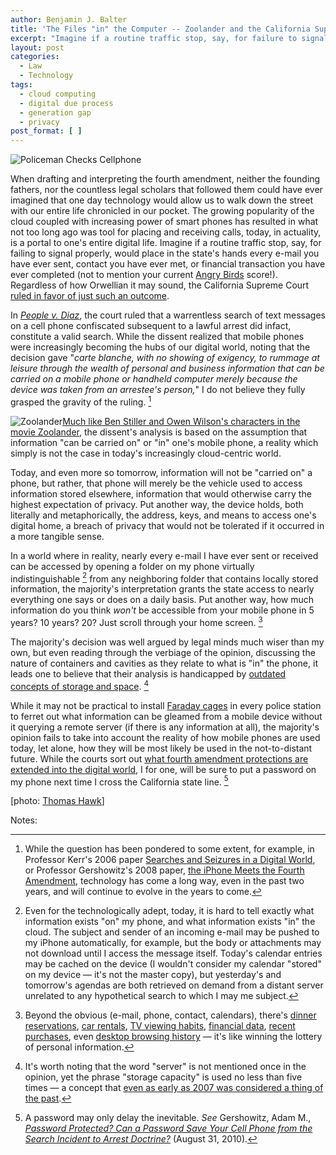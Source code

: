 ```yaml
---
author: Benjamin J. Balter
title: 'The Files "in" the Computer -- Zoolander and the California Supreme Court'
excerpt: "Imagine if a routine traffic stop, say, for failure to signal or wear a seat belt would place in the state's hands every e-mail you've ever sent, contact your ever met, or financial transaction your ever completed. The California Supreme Court ruled in favor of just that."
layout: post
categories:
  - Law
  - Technology
tags:
  - cloud computing
  - digital due process
  - generation gap
  - privacy
post_format: [ ]
---
```

![Policeman Checks Cellphone][1]

When drafting and interpreting the fourth amendment, neither the founding fathers, nor the countless legal scholars that followed them could have ever imagined that one day technology would allow us to walk down the street with our entire life chronicled in our pocket. The growing popularity of the cloud coupled with increasing power of smart phones has resulted in what not too long ago was tool for placing and receiving calls, today, in actuality, is a portal to one's entire digital life. Imagine if a routine traffic stop, say, for failing to signal properly, would place in the state's hands every e-mail you have ever sent, contact you have ever met, or financial transaction you have ever completed (not to mention your current [Angry Birds][2] score!). Regardless of how Orwellian it may sound, the California Supreme Court [ruled in favor of just such an outcome][3].

In *[People v. Diaz][4]*, the court ruled that a warrentless search of text messages on a cell phone confiscated subsequent to a lawful arrest did infact, constitute a valid search. While the dissent realized that mobile phones were increasingly becoming the hubs of our digital world, noting that the decision gave "*carte blanche, with no showing of exigency, to rummage at leisure through the wealth of personal and business information that can be carried on a mobile phone or handheld computer merely because the device was taken from an arrestee's person,*" I do not believe they fully grasped the gravity of the ruling. [^1]

![][6][Much like Ben Stiller and Owen Wilson's characters in the movie Zoolander][7], the dissent's analysis is based on the assumption that information  "can be carried on" or "in" one's mobile phone, a reality which simply is not the case in today's increasingly cloud-centric world.

Today, and even more so tomorrow, information will not be "carried on" a phone, but rather, that phone will merely be the vehicle used to access information stored elsewhere, information that would otherwise carry the highest expectation of privacy. Put another way, the device holds, both literally and metaphorically, the address, keys, and means to access one's digital home, a breach of privacy that would not be tolerated if it occurred in a more tangible sense.

In a world where in reality, nearly every e-mail I have ever sent or received can be accessed by opening a folder on my phone virtually indistinguishable [^2] from any neighboring folder that contains locally stored information, the majority's interpretation grants the state access to nearly everything  one says or does on a daily basis. Put another way, how much information do you think *won't* be accessible from your mobile phone in 5 years? 10 years? 20? Just scroll through your home screen. [^3]

The majority's decision was well argued by legal minds much wiser than my own, but even reading through the verbiage of the opinion, discussing the nature of containers and cavities as they relate to what is "in" the phone, it leads one to believe that their analysis is handicapped by [outdated concepts of storage and space][10]. [^4]

While it may not be practical to install [Faraday cages][12] in every police station to ferret out what information can be gleamed from a mobile device without it querying a remote server (if there is any information at all), the majority's opinion fails to take into account the reality of how mobile phones are used today, let alone, how they will be most likely be used in the not-to-distant future. While the courts sort out [what fourth amendment protections are extended into the digital world][13], I for one, will be sure to put a password on my phone next time I cross the California state line. [^5]

\[photo: [Thomas Hawk][15]\]

Notes:

[^1]: While the question has been pondered to some extent, for example, in Professor Kerr's 2006 paper [Searches and Seizures in a Digital World][16], or Professor Gershowitz's 2008 paper, [the iPhone Meets the Fourth Amendment][17], technology has come a long way, even in the past two years, and will continue to evolve in the years to come.
[^2]: Even for the technologically adept, today, it is hard to tell exactly what information exists "on" my phone, and what information exists "in" the cloud. The subject and sender of an incoming e-mail may be pushed to my iPhone automatically, for example, but the body or attachments may not download until I access the message itself. Today's calendar entries may be cached on the device (I wouldn't consider my calendar "stored" on my device — it's not the master copy), but yesterday's and tomorrow's agendas are both retrieved on demand from a distant server unrelated to any hypothetical search to which I may me subject.
[^3]: Beyond the obvious (e-mail, phone, contact, calendars), there's [dinner reservations][20], [car rentals][21], [TV viewing habits][22], [financial data][23], [recent purchases][24], even [desktop browsing history][25] — it's like winning the lottery of personal information.
[^4]: It's worth noting that the word "server" is not mentioned once in the opinion, yet the phrase "storage capacity" is used no less than five times — a concept that [even as early as 2007 was considered a thing of the past][27].
[^5]: A password may only delay the inevitable. *See* Gershowitz, Adam M., [*Password Protected? Can a Password Save Your Cell Phone from the Search Incident to Arrest Doctrine?*][29] (August 31, 2010).

 [1]: http://cdn.benbalter.com/wp-content/uploads/2011/01/policeman.jpg "Policeman Checks Cellphone"
 [2]: http://en.wikipedia.org/wiki/Angry_Birds
 [3]: http://arstechnica.com/tech-policy/news/2011/01/warrantless-cell-phone-search-gets-a-green-light-in-california.ars?comments=1#comments-bar
 [4]: http://www.courtinfo.ca.gov/opinions/documents/S166600.PDF
 [6]: http://cdn.benbalter.com/wp-content/uploads/2011/01/zoolander-300x188.jpg "Zoolander"
 [7]: http://www.youtube.com/watch?v=_m_PncKuDao&feature=related#t=1m16s
 [10]: http://movieclips.com/sgNVB-zoolander-movie-computer-experts/
 [12]: http://en.wikipedia.org/wiki/Faraday_cage
 [13]: http://ben.balter.com/2010/12/20/late-night-infomercials/
 [15]: http://www.flickr.com/photos/thomashawk/61076493/
 [16]: http://papers.ssrn.com/sol3/papers.cfm?abstract_id=697541
 [17]: http://papers.ssrn.com/sol3/papers.cfm?abstract_id=1084503
 [20]: http://itunes.apple.com/us/app/opentable/id296581815?mt=8
 [21]: http://www.zipcar.com/iphone/
 [22]: http://www.engadget.com/2010/11/15/comcast-xfinity-remote-app-for-iphone-ipad-launches-video-stre/
 [23]: http://www.mint.com/features/iphone/
 [24]: http://www.amazon.com/gp/feature.html?ie=UTF8&docId=1000291661
 [25]: http://www.mozilla.com/en-US/mobile/home/
 [27]: http://mashable.com/2007/05/14/yahoo-mail-unlimited/
 [29]: http://ssrn.com/abstract=1669403